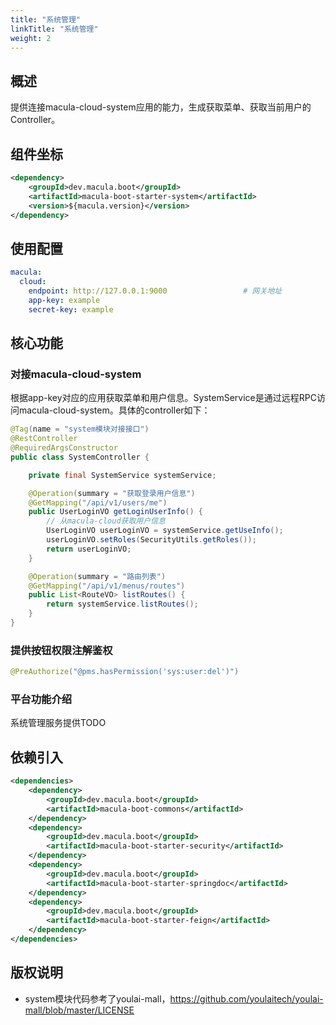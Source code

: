 ```yaml
---
title: "系统管理"
linkTitle: "系统管理"
weight: 2
---
```


## 概述

提供连接macula-cloud-system应用的能力，生成获取菜单、获取当前用户的Controller。



## 组件坐标

```xml
<dependency>
    <groupId>dev.macula.boot</groupId>
    <artifactId>macula-boot-starter-system</artifactId>
    <version>${macula.version}</version>
</dependency>
```



## 使用配置

```yaml
macula:
  cloud:
    endpoint: http://127.0.0.1:9000					# 网关地址
    app-key: example
    secret-key: example
```



## 核心功能

### 对接macula-cloud-system

根据app-key对应的应用获取菜单和用户信息。SystemService是通过远程RPC访问macula-cloud-system。具体的controller如下：

```java
@Tag(name = "system模块对接接口")
@RestController
@RequiredArgsConstructor
public class SystemController {

    private final SystemService systemService;

    @Operation(summary = "获取登录用户信息")
    @GetMapping("/api/v1/users/me")
    public UserLoginVO getLoginUserInfo() {
        // 从macula-cloud获取用户信息
        UserLoginVO userLoginVO = systemService.getUseInfo();
        userLoginVO.setRoles(SecurityUtils.getRoles());
        return userLoginVO;
    }

    @Operation(summary = "路由列表")
    @GetMapping("/api/v1/menus/routes")
    public List<RouteVO> listRoutes() {
        return systemService.listRoutes();
    }
}
```

### 提供按钮权限注解鉴权

```java
@PreAuthorize("@pms.hasPermission('sys:user:del')")
```

### 平台功能介绍

系统管理服务提供TODO



## 依赖引入

```xml
<dependencies>
    <dependency>
        <groupId>dev.macula.boot</groupId>
        <artifactId>macula-boot-commons</artifactId>
    </dependency>
    <dependency>
        <groupId>dev.macula.boot</groupId>
        <artifactId>macula-boot-starter-security</artifactId>
    </dependency>
    <dependency>
        <groupId>dev.macula.boot</groupId>
        <artifactId>macula-boot-starter-springdoc</artifactId>
    </dependency>
    <dependency>
        <groupId>dev.macula.boot</groupId>
        <artifactId>macula-boot-starter-feign</artifactId>
    </dependency>
</dependencies>
```



## 版权说明

- system模块代码参考了youlai-mall，https://github.com/youlaitech/youlai-mall/blob/master/LICENSE